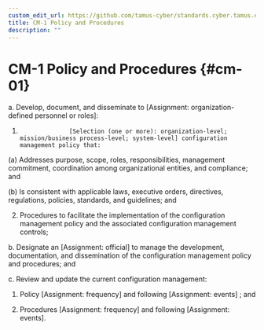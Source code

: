 ```yaml
---
custom_edit_url: https://github.com/tamus-cyber/standards.cyber.tamus.edu/tree/main/content/tamus.edu/TAMUS_profile.xml
title: CM-1 Policy and Procedures
description: ""
---
```


# CM-1 Policy and Procedures {#cm-01}

a. Develop, document, and disseminate to [Assignment: organization-defined personnel or roles]:

1. 
                     [Selection (one or more): organization-level; mission/business process-level; system-level] configuration management policy that:

(a) Addresses purpose, scope, roles, responsibilities, management commitment, coordination among organizational entities, and compliance; and

(b) Is consistent with applicable laws, executive orders, directives, regulations, policies, standards, and guidelines; and

2. Procedures to facilitate the implementation of the configuration management policy and the associated configuration management controls;

b. Designate an [Assignment: official] to manage the development, documentation, and dissemination of the configuration management policy and procedures; and

c. Review and update the current configuration management:

1. Policy [Assignment: frequency] and following [Assignment: events] ; and

2. Procedures [Assignment: frequency] and following [Assignment: events].

